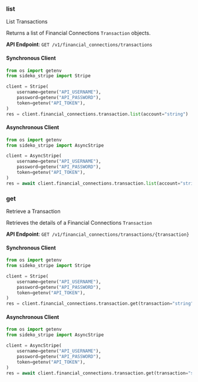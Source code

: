 
### list <a name="list"></a>
List Transactions

<p>Returns a list of Financial Connections <code>Transaction</code> objects.</p>

**API Endpoint**: `GET /v1/financial_connections/transactions`

#### Synchronous Client

```python
from os import getenv
from sideko_stripe import Stripe

client = Stripe(
    username=getenv("API_USERNAME"),
    password=getenv("API_PASSWORD"),
    token=getenv("API_TOKEN"),
)
res = client.financial_connections.transaction.list(account="string")
```

#### Asynchronous Client

```python
from os import getenv
from sideko_stripe import AsyncStripe

client = AsyncStripe(
    username=getenv("API_USERNAME"),
    password=getenv("API_PASSWORD"),
    token=getenv("API_TOKEN"),
)
res = await client.financial_connections.transaction.list(account="string")
```

### get <a name="get"></a>
Retrieve a Transaction

<p>Retrieves the details of a Financial Connections <code>Transaction</code></p>

**API Endpoint**: `GET /v1/financial_connections/transactions/{transaction}`

#### Synchronous Client

```python
from os import getenv
from sideko_stripe import Stripe

client = Stripe(
    username=getenv("API_USERNAME"),
    password=getenv("API_PASSWORD"),
    token=getenv("API_TOKEN"),
)
res = client.financial_connections.transaction.get(transaction="string")
```

#### Asynchronous Client

```python
from os import getenv
from sideko_stripe import AsyncStripe

client = AsyncStripe(
    username=getenv("API_USERNAME"),
    password=getenv("API_PASSWORD"),
    token=getenv("API_TOKEN"),
)
res = await client.financial_connections.transaction.get(transaction="string")
```

